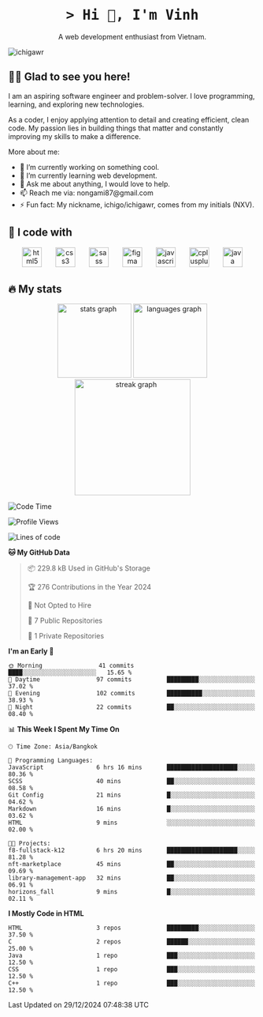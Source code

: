 <h1 align="center"><samp>&gt; Hi 👋, I'm Vinh</samp></h1>

<p align="center">A web development enthusiast from Vietnam.</p>

<p align="left">
  <img src="https://komarev.com/ghpvc/?username=ichigawr&label=Profile%20views&color=0e75b6&style=for-the-badge" alt="ichigawr" />
</p>

<h2 align="left">🙋‍♂️ Glad to see you here!</h2>

<p align="left">I am an aspiring software engineer and problem-solver. I love programming, learning, and exploring new technologies.</p>
<p align="left">
  As a coder, I enjoy applying attention to detail and creating efficient, clean code.
  My passion lies in building things that matter and constantly improving my skills to make a difference.
</p>
<p>More about me:</p>
<ul align="left">
  <li>🔭 I’m currently working on something cool.</li>
  <li>🌱 I’m currently learning web development.</li>
  <li>💬 Ask me about anything, I would love to help.</li>
  <li>📫 Reach me via: nongami87@gmail.com</li>
  <li>⚡ Fun fact: My nickname, ichigo/ichigawr, comes from my initials (NXV).</li>
</ul>

<h2 align="left">🔧 I code with</h2>

<div align="center">
  <img src="https://cdn.jsdelivr.net/gh/devicons/devicon/icons/html5/html5-original.svg" height="40" alt="html5 logo"  />
  <img width="20" />
  <img src="https://cdn.jsdelivr.net/gh/devicons/devicon/icons/css3/css3-original.svg" height="40" alt="css3 logo"  />
  <img width="20" />
  <img src="https://cdn.jsdelivr.net/gh/devicons/devicon/icons/sass/sass-original.svg" height="40" alt="sass logo"  />
  <img width="20" />
  <img src="https://cdn.jsdelivr.net/gh/devicons/devicon/icons/figma/figma-original.svg" height="40" alt="figma logo"  />
  <img width="20" />
  <img src="https://cdn.jsdelivr.net/gh/devicons/devicon/icons/javascript/javascript-original.svg" height="40" alt="javascript logo"  />
  <img width="20" />
  <img src="https://cdn.jsdelivr.net/gh/devicons/devicon/icons/cplusplus/cplusplus-original.svg" height="40" alt="cplusplus logo"  />
  <img width="20" />
  <img src="https://cdn.jsdelivr.net/gh/devicons/devicon/icons/java/java-original.svg" height="40" alt="java logo"  />
</div>

<h2 align="left">🔥 My stats</h2>

<div align="center">
  <!-- Stats Card -->
  <picture>
    <source
      srcset="https://github-readme-stats.vercel.app/api?username=ichigawr&hide_title=true&rank_icon=github&show_icons=true&include_all_commits=true&count_private=true&disable_animations=false&theme=dracula&locale=en&hide_border=true&order=1"
      media="(prefers-color-scheme: dark)"
    />
    <source
      srcset="https://github-readme-stats.vercel.app/api?username=ichigawr&hide_title=true&rank_icon=github&show_icons=true&include_all_commits=true&count_private=true&disable_animations=false&theme=dracula&locale=en&order=1"
      media="(prefers-color-scheme: light), (prefers-color-scheme: no-preference)"
    />
    <img src="https://github-readme-stats.vercel.app/api?username=ichigawr" height="150" alt="stats graph"  />
  </picture>
  <!-- Top Languages Card -->
  <picture>
    <source
      srcset="https://github-readme-stats.vercel.app/api/top-langs?username=ichigawr&locale=en&hide_title=true&layout=compact&card_width=320&langs_count=6&theme=dracula&hide_border=true&order=2"
      media="(prefers-color-scheme: dark)"
    />
    <source
      srcset="https://github-readme-stats.vercel.app/api/top-langs?username=ichigawr&locale=en&hide_title=true&layout=compact&card_width=320&langs_count=6&order=2"
      media="(prefers-color-scheme: light), (prefers-color-scheme: no-preference)"
    />
    <img src="https://github-readme-stats.vercel.app/api/top-langs?username=ichigawr" height="150" alt="languages graph" />
  </picture>
</div>

<div align="center">
<picture>
    <source
      srcset="https://streak-stats.demolab.com?user=ichigawr&locale=en&mode=weekly&theme=dracula&hide_border=true&order=3"
      media="(prefers-color-scheme: dark)"
    />
    <source
      srcset="https://streak-stats.demolab.com?user=ichigawr&locale=en&mode=weekly&order=3"
      media="(prefers-color-scheme: light), (prefers-color-scheme: no-preference)"
    />
    <img src="https://streak-stats.demolab.com?user=ichigawr" height="235" alt="streak graph"  />
  </picture>
</div>

<!--START_SECTION:waka-->
![Code Time](http://img.shields.io/badge/Code%20Time-212%20hrs%2013%20mins-blue)

![Profile Views](http://img.shields.io/badge/Profile%20Views-1-blue)

![Lines of code](https://img.shields.io/badge/From%20Hello%20World%20I%27ve%20Written-100.7%20thousand%20lines%20of%20code-blue)

**🐱 My GitHub Data** 

> 📦 229.8 kB Used in GitHub's Storage 
 > 
> 🏆 276 Contributions in the Year 2024
 > 
> 🚫 Not Opted to Hire
 > 
> 📜 7 Public Repositories 
 > 
> 🔑 1 Private Repositories 
 > 
**I'm an Early 🐤** 

```text
🌞 Morning                41 commits          ████░░░░░░░░░░░░░░░░░░░░░   15.65 % 
🌆 Daytime                97 commits          █████████░░░░░░░░░░░░░░░░   37.02 % 
🌃 Evening                102 commits         ██████████░░░░░░░░░░░░░░░   38.93 % 
🌙 Night                  22 commits          ██░░░░░░░░░░░░░░░░░░░░░░░   08.40 % 
```


📊 **This Week I Spent My Time On** 

```text
🕑︎ Time Zone: Asia/Bangkok

💬 Programming Languages: 
JavaScript               6 hrs 16 mins       ████████████████████░░░░░   80.36 % 
SCSS                     40 mins             ██░░░░░░░░░░░░░░░░░░░░░░░   08.58 % 
Git Config               21 mins             █░░░░░░░░░░░░░░░░░░░░░░░░   04.62 % 
Markdown                 16 mins             █░░░░░░░░░░░░░░░░░░░░░░░░   03.62 % 
HTML                     9 mins              ░░░░░░░░░░░░░░░░░░░░░░░░░   02.00 % 

🐱‍💻 Projects: 
f8-fullstack-k12         6 hrs 20 mins       ████████████████████░░░░░   81.28 % 
nft-marketplace          45 mins             ██░░░░░░░░░░░░░░░░░░░░░░░   09.69 % 
library-management-app   32 mins             ██░░░░░░░░░░░░░░░░░░░░░░░   06.91 % 
horizons_fall            9 mins              █░░░░░░░░░░░░░░░░░░░░░░░░   02.11 % 
```

**I Mostly Code in HTML** 

```text
HTML                     3 repos             █████████░░░░░░░░░░░░░░░░   37.50 % 
C                        2 repos             ██████░░░░░░░░░░░░░░░░░░░   25.00 % 
Java                     1 repo              ███░░░░░░░░░░░░░░░░░░░░░░   12.50 % 
CSS                      1 repo              ███░░░░░░░░░░░░░░░░░░░░░░   12.50 % 
C++                      1 repo              ███░░░░░░░░░░░░░░░░░░░░░░   12.50 % 
```




 Last Updated on 29/12/2024 07:48:38 UTC
<!--END_SECTION:waka-->
